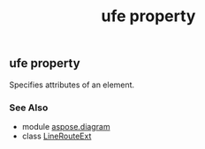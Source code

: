 ﻿---
title: ufe property
second_title: Aspose.Diagram for Python via .NET API References
description: 
type: docs
weight: 30
url: /python-net/aspose.diagram/linerouteext/ufe/
is_root: false
---

## ufe property


Specifies attributes of an element.

### See Also
* module [aspose.diagram](../../)
* class [LineRouteExt](/diagram/python-net/aspose.diagram/linerouteext)
